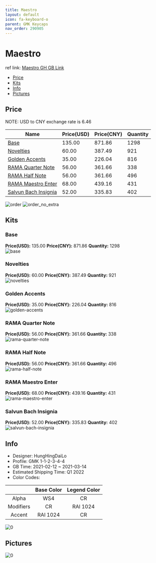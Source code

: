 ```yaml
---
title: Maestro 
layout: default
icon: fa-keyboard-o
parent: GMK Keycaps
nav_order: 290905
---
```


# Maestro 

ref link: [Maestro GH GB Link](https://geekhack.org/index.php?topic=111106.0)

* [Price](#price)
* [Kits](#kits)
* [Info](#info)
* [Pictures](#pictures)

## Price

NOTE: USD to CNY exchange rate is 6.46

| Name          | Price(USD)   |  Price(CNY) | Quantity |
| ------------- | ------------ |  ---------- | -------- |
|[Base](#base)|135.00|871.86|1298|
|[Novelties](#novelties)|60.00|387.49|921|
|[Golden Accents](#golden-accents)|35.00|226.04|816|
|[RAMA Quarter Note](#rama-quarter-note)|56.00|361.66|338|
|[RAMA Half Note](#rama-half-note)|56.00|361.66|496|
|[RAMA Maestro Enter](#rama-maestro-enter)|68.00|439.16|431|
|[Salvun Bach Insignia](#salvun-bach-insignia)|52.00|335.83|402|

<img src="{{ 'assets/images/gmk-keycaps/Maestro/order.png' | relative_url }}" alt="order" class="image featured">
<img src="{{ 'assets/images/gmk-keycaps/Maestro/order_no_extra.png' | relative_url }}" alt="order_no_extra" class="image featured">

## Kits
### Base  
**Price(USD):** 135.00	**Price(CNY):** 871.86	**Quantity:** 1298  
<img src="{{ 'assets/images/gmk-keycaps/Maestro/kits_pics/base.png' | relative_url }}" alt="base" class="image featured">

### Novelties  
**Price(USD):** 60.00	**Price(CNY):** 387.49	**Quantity:** 921  
<img src="{{ 'assets/images/gmk-keycaps/Maestro/kits_pics/novelties.png' | relative_url }}" alt="novelties" class="image featured">

### Golden Accents  
**Price(USD):** 35.00	**Price(CNY):** 226.04	**Quantity:** 816  
<img src="{{ 'assets/images/gmk-keycaps/Maestro/kits_pics/golden-accents.png' | relative_url }}" alt="golden-accents" class="image featured">

### RAMA Quarter Note  
**Price(USD):** 56.00	**Price(CNY):** 361.66	**Quantity:** 338  
<img src="{{ 'assets/images/gmk-keycaps/Maestro/kits_pics/rama-quarter-note.jpg' | relative_url }}" alt="rama-quarter-note" class="image featured">

### RAMA Half Note  
**Price(USD):** 56.00	**Price(CNY):** 361.66	**Quantity:** 496  
<img src="{{ 'assets/images/gmk-keycaps/Maestro/kits_pics/rama-half-note.jpg' | relative_url }}" alt="rama-half-note" class="image featured">

### RAMA Maestro Enter  
**Price(USD):** 68.00	**Price(CNY):** 439.16	**Quantity:** 431  
<img src="{{ 'assets/images/gmk-keycaps/Maestro/kits_pics/rama-maestro-enter.jpg' | relative_url }}" alt="rama-maestro-enter" class="image featured">

### Salvun Bach Insignia  
**Price(USD):** 52.00	**Price(CNY):** 335.83	**Quantity:** 402  
<img src="{{ 'assets/images/gmk-keycaps/Maestro/kits_pics/salvun-bach-insignia.jpg' | relative_url }}" alt="salvun-bach-insignia" class="image featured">

## Info
* Designer: HungHingDaiLo  
* Profile: GMK 1-1-2-3-4-4  
* GB Time: 2021-02-12 ~ 2021-03-14  
* Estimated Shipping Time: Q1 2022  
* Color Codes:  

| |Base Color     | Legend Color
| :-------------: | :-------------: | :------------:
|Alpha|WS4|CR
|Modifiers|CR|RAl 1024
|Accent|RAl 1024|CR

<img src="{{ 'assets/images/gmk-keycaps/Maestro/0.jpg' | relative_url }}" alt="0" class="image featured">

## Pictures  
<img src="{{ 'assets/images/gmk-keycaps/Maestro/rendering_pics/0.jpg' | relative_url }}" alt="0" class="image featured">
